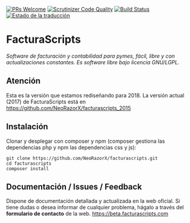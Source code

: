 [![PRs Welcome](https://img.shields.io/badge/PRs-welcome-brightgreen.svg)](https://github.com/NeorazorX/facturascripts/issues?utf8=✓&q=is%3Aopen%20is%3Aissue)
[![Scrutinizer Code Quality](https://scrutinizer-ci.com/g/NeoRazorX/facturascripts/badges/quality-score.png?b=master)](https://scrutinizer-ci.com/g/NeoRazorX/facturascripts/?branch=master)
[![Build Status](https://travis-ci.org/NeoRazorX/facturascripts.svg?branch=master)](https://travis-ci.org/NeoRazorX/facturascripts)
<a href="http://i18n.facturascripts.com/engage/facturascripts/?utm_source=widget">
<img src="http://i18n.facturascripts.com/widgets/facturascripts/-/core/svg-badge.svg" alt="Estado de la traducción" />
</a>

# FacturaScripts
*Software de facturación y contabilidad para pymes, fácil, libre y con actualizaciones constantes. Es software libre bajo licencia GNU/LGPL.*

## Atención
Esta es la versión que estamos rediseñando para 2018. La versión actual (2017) de FacturaScripts está en
https://github.com/NeoRazorX/facturascripts_2015

## Instalación
Clonar y desplegar con composer y npm (composer gestiona las dependencias php y npm las dependencias css y js):
```
git clone https://github.com/NeoRazorX/facturascripts.git
cd facturascripts
composer install
```

## Documentación / Issues / Feedback
Dispone de documentación detallada y actualizada en la web oficial. Si tiene dudas o desea informar de cualquier problema, hágalo a través del **formulario de contacto** de la web.
https://beta.facturascripts.com
